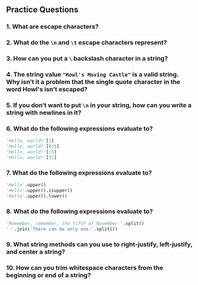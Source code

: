 ## Practice Questions
### 1. What are escape characters?

### 2. What do the `\n` and `\t` escape characters represent?

### 3. How can you put a `\` backslash character in a string?

### 4. The string value `"Howl's Moving Castle"` is a valid string. Why isn’t it a problem that the single quote character in the word Howl's isn’t escaped?

### 5. If you don’t want to put `\n` in your string, how can you write a string with newlines in it?

### 6. What do the following expressions evaluate to?
```python
'Hello, world!'[1]
'Hello, world!'[0:5]
'Hello, world!'[:5]
'Hello, world!'[3:]
```
### 7. What do the following expressions evaluate to?
```python
'Hello'.upper()
'Hello'.upper().isupper()
'Hello'.upper().lower()
```
### 8. What do the following expressions evaluate to?
```python
'Remember, remember, the fifth of November.'.split()
'-'.join('There can be only one.'.split())
```
### 9. What string methods can you use to right-justify, left-justify, and center a string?

### 10. How can you trim whitespace characters from the beginning or end of a string?
